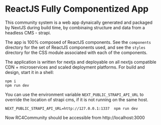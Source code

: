 # ReactJS Fully Componentized App

This community system is a web app dynaically generated and packaged by NextJS during build time, by combinaing structure and data from a headless CMS - strapi.

The app is 100% composed of ReactJS components.  See the `components` directory for the set of ReactJS components used, and see the `styles` directory for the CSS module associated with each of the components.


The application is written for nextjs and deployable on all nextjs compatible CDN + microservices and scaled deployment platforms. For build and design, start it in a shell:
```
npm i
npm run dev
```
You can use the environment variable `NEXT_PUBLIC_STRAPI_API_URL` to override the location of strapi cms, if it is not running on the same host.

```
NEXT_PUBLIC_STRAPI_API_URL=http://127.0.0.1:1337  npm run dev
```
Now RC4Community should be accessible from http://localhost:3000
